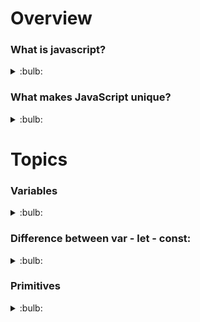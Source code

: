 # Overview

### What is javascript?
<details>
  <summary>:bulb:</summary>
    JavaScript, often abbreviated JS, is a programming language that is one of the core technologies of the World Wide Web, alongside HTML and CSS. As of 2022, 98% of websites use JavaScript on the client side for web page behavior, often incorporating third-party libraries.
</details>

### What makes JavaScript unique?
<details>
  <summary>:bulb:</summary>
    <li>Full integration with HTML/CSS.</li>
    <li>Simple things are done simply.</li>
    <li>Supported by all major browsers and enabled by default.</li>
</details>

# Topics

### Variables
<details>
  <summary>:bulb:</summary>
  A variable is a “named storage” for data. We can use variables to store goodies, visitors, and other data.

```JS
let message;
message = 'Hello!';

alert(message); // shows the variable content
```
</details>

### Difference between var - let - const:

<details>
  <summary>:bulb:</summary>

Props | var | let | const
------------ | ------------- | ------------ | ------------
Scope | Variables declared with var are in the function scope.(var variables are only accessible in the function scope) | Variables declared as let are in the block scope (let variables are only accessible within the block they are declared) | Variables declared as const are in the block scope(const variables under the block was accessible, but when you try to access x outside that block, you will get an error)
Hoisting (Hoisting means that you can define a variable before its declaration.) | Allowed | Not allowed | Not allowed
Reassign the value | Allowed | Allowed | Not allowed 
Redeclaration of the variable | Allowed | Not allowed | Not allowed

</details>

### Primitives

<details>
  <summary>:bulb:</summary>
A primitive
  <li>Is a value of a primitive type.</li>
  <li>There are 7 primitive types: string, number, bigint, boolean, symbol, null and undefined.</li>

#### <li> Strings </li>
A string (or a text string) is a series of characters like "John Doe".
Strings are written with quotes. You can use single or double quotes.

``` JS
let carName1 = "Volvo XC60";   // Using double quotes
let carName2 = 'Volvo XC60';   // Using single quotes
```
``` JS
let answer1 = "It's alright";
let answer2 = "He is called 'Johnny'";
let answer3 = "He is called Johnny"";
```
#### <li> String Methods </li>

 ``` JS
<li>Length</li>
<!DOCTYPE html>
<head>
    <meta charset="UTF-8">
    <meta http-equiv="X-UA-Compatible" content="IE=edge">
    <meta name="viewport" content="width=device-width, initial-scale=1.0">
    <title>Javascript</title>
</head>
<html>
<body>
<h1>Strings</h1>

<p>The length property returns the length of a string:</p>

<p id="demo"></p>

<script>
let text = "ABCDEFGHIJKLMNOPQRSTUVWXYZ";
document.getElementById("demo").innerHTML = text.length;
</script>

</body>
</html>

```
![image](https://user-images.githubusercontent.com/75599178/177744213-023f7ead-8ee4-4a2f-9410-03ee6c0c60f0.png)

#### <li>Extracting String Parts</li>
There are 3 methods for extracting a part of a string:

slice(start, end)
substring(start, end)
substr(start, length)

#### <li>Slice()</li>
<li>slice() extracts a part of a string and returns the extracted part in a new string.</li>
<li>The method takes 2 parameters: the start position, and the end position (end not included).</li>

``` JS
<!DOCTYPE html>
<html>
<body>

<h2>JavaScript String Methods</h2>

<p>The slice() method extract a part of a string
and returns the extracted parts in a new string:</p>

<p id="demo"></p>

<script>
let str = "Apple, Banana, Kiwi";
document.getElementById("demo").innerHTML = str.slice(7,13); 
</script>

</body>
</html>

```
![image](https://user-images.githubusercontent.com/75599178/177770021-8aff74be-dd26-4419-a97a-dbf074fdf994.png)

<li>If a parameter is negative, the position is counted from the end of the string.</li>

``` JS
<!DOCTYPE html>
<html>
<body>

<h2>JavaScript String Methods</h2>

<p>The slice() method extract a part of a string
and returns the extracted parts in a new string:</p>

<p id="demo"></p>

<script>
let str = "Apple, Banana, Kiwi";
document.getElementById("demo").innerHTML = str.slice(-12,-6);
</script>

</body>
</html>

```
![image](https://user-images.githubusercontent.com/75599178/177770851-47a65955-0338-4536-a1f8-948ecb6e4569.png)

<li>If you omit the second parameter, the method will slice out the rest of the string.</li>

``` JS
<!DOCTYPE html>
<html>
<body>

<h2>JavaScript String Methods</h2>

<p>The slice() method extract a part of a string
and returns the extracted parts in a new string:</p>

<p id="demo"></p>

<script>
let str = "Apple, Banana, Kiwi";
document.getElementById("demo").innerHTML = str.slice(7);
</script>

</body>
</html>

```
![image](https://user-images.githubusercontent.com/75599178/177771563-d2efacc4-49b8-4d5e-b9b7-998b51c84013.png)





#### <li> Numbers </li>
JavaScript has only one type of numbers.
Numbers can be written with, or without decimals.

``` JS
let x1 = 34.00;
let x2 = 34;
let x3 = 3.14;
```
``` JS
let y = 123e5;      // 12300000
let z = 123e-5;     // 0.00123
```
#### <li> Arrays </li>
JavaScript arrays are written with square brackets.
Array items are separated by commas.

``` JS
const cars = ["Saab","Volvo","BMW"]  // cars is array
```

</details>




